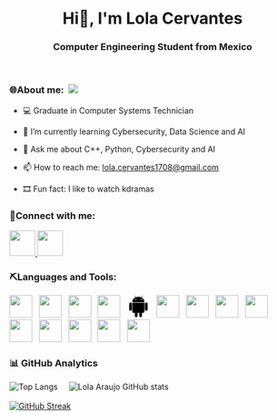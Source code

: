 <div id="header" align="center">
  <h1 align="center">Hi👋, I'm Lola Cervantes</h1>
  <h3 align="center">Computer Engineering Student from Mexico</h3>
</div>
<br>
<div>
   <img src="https://i.giphy.com/media/v1.Y2lkPTc5MGI3NjExMXczNDF2MnVmcXV0eGp4ZW9nNWlodDBsd3hnamZ5cGU0bXIxamlseCZlcD12MV9pbnRlcm5hbF9naWZfYnlfaWQmY3Q9Zw/RbDKaczqWovIugyJmW/giphy.gif" width="400" align="right"/>
  
  ### 🌐About me: 
  - 💻 Graduate in Computer Systems Technician
    
  - 📝 I’m currently learning Cybersecurity, Data Science and AI
    
  - 💬 Ask me about C++, Python, Cybersecurity and AI
    
  - 📫 How to reach me: lola.cervantes1708@gmail.com
    
  - 🎞️ Fun fact: I like to watch kdramas
</div>

<div>
  
  ### 📲Connect with me:
  <a href="https://www.linkedin.com/in/lola-cervantes-araujo-6102832a4/">
    <img src="https://github.com/gauravghongde/social-icons/blob/master/PNG/Color/LinkedIN.png" width="45" height="45"/>
  </a>
  <a href="https://www.instagram.com/lola_cer6?igsh=MXdxMmg4cW5paXgyeA==">
    <img src="https://github.com/gauravghongde/social-icons/blob/master/SVG/Color/Instagram.svg" width="45" height="45"/>
  </a>
</div>

<div>
  
  ### ⛏️Languages and Tools:
  
   <img src="https://github.com/dheereshagrwal/colored-icons/blob/master/public/icons/c/c.svg"
    width="40" height="40"/> &nbsp;
   <img src="https://github.com/dheereshagrwal/colored-icons/blob/master/public/icons/cpp/cpp.svg"
    width="40" height="40"/> &nbsp;
   <img src="https://github.com/dheereshagrwal/colored-icons/blob/master/public/icons/python/python.svg"
    width="40" height="40"/> &nbsp;
   <img src="https://github.com/dheereshagrwal/colored-icons/blob/master/public/icons/react-native/react-native.svg"
    width="40" height="40"/> &nbsp;
   <img src="https://github.com/vorillaz/devicons/blob/master/!PNG/android.png"
      width="40" height="40"/> &nbsp;
  <img src="https://github.com/dheereshagrwal/colored-icons/blob/master/public/icons/mysql/mysql.svg"
    width="40" height="40"/> &nbsp;
  <img src="https://github.com/dheereshagrwal/colored-icons/blob/master/public/icons/django/django.svg"
    width="40" height="40"/> &nbsp;
  <img src="https://github.com/dheereshagrwal/colored-icons/blob/master/public/icons/php/php.svg"
    width="40" height="40"/> &nbsp;
  <img src="https://github.com/dheereshagrwal/colored-icons/blob/master/public/icons/js/js.svg"
    width="40" height="40"/> &nbsp;
   <img src="https://github.com/dheereshagrwal/colored-icons/blob/master/public/icons/postgresql/postgresql.svg"
    width="40" height="40"/> &nbsp;
  <img src="https://github.com/dheereshagrwal/colored-icons/blob/master/public/icons/bootstrap/bootstrap.svg"
    width="40" height="40"/> &nbsp;
  <img src="https://github.com/dheereshagrwal/colored-icons/blob/master/public/icons/html/html.svg"
    width="40" height="40"/> &nbsp;
  <img src="https://github.com/dheereshagrwal/colored-icons/blob/master/public/icons/css/css.svg"
    width="40" height="40"/> &nbsp;
  <img src="https://github.com/dheereshagrwal/colored-icons/blob/master/public/icons/figma/figma.svg"
    width="40" height="40"/> &nbsp;
</div>

### 📊 GitHub Analytics

![Top Langs](https://github-readme-stats.vercel.app/api/top-langs/?username=LolaAraujo&theme=vision-friendly-dark&layout=compact) 
&nbsp; &nbsp;
![Lola Araujo GitHub stats](https://github-readme-stats.vercel.app/api?username=LolaAraujo&theme=vision-friendly-dark&show_icons=true) 
<br><br>
[![GitHub Streak](https://github-readme-streak-stats.herokuapp.com?user=LolaAraujo&theme=highcontrast)](https://git.io/streak-stats)



